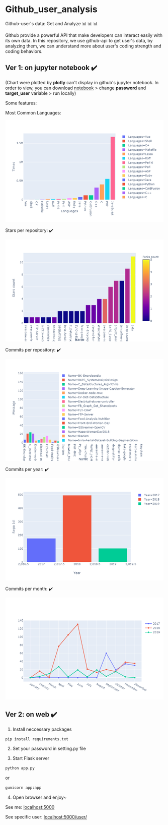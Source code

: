 # Github_user_analysis
Github-user's data: Get and Analyze :bar_chart: :bar_chart: :bar_chart:

Github provide a powerful API that make developers can interact easily with its own data. In this repository, we use github-api to get user's data, by analyzing them, we can understand more about user's coding strength and coding behaviors.

## Ver 1: on jupyter notebook :heavy_check_mark:

(Chart were plotted by **plotly** can't display in github's jupyter notebook. In order to view, you can download [notebook](https://github.com/damminhtien/Github_user_analysis/blob/master/Github_user_analysis.ipynb) > change **password** and **target_user** variable > run locally)

Some features:

Most Common Languages:

![most_common_languages](https://github.com/damminhtien/Github_user_analysis/blob/master/most_common_languages.png)
<br/>

Stars per repository: :heavy_check_mark:

![star_per_repo](https://github.com/damminhtien/Github_user_analysis/blob/master/star_per_repo.png)
<br/>

Commits per repository: :heavy_check_mark:

![commit_per_repo](https://github.com/damminhtien/Github_user_analysis/blob/master/commit_per_repo.png)
<br/>

Commits per year: :heavy_check_mark:

![commit_per_year](https://github.com/damminhtien/Github_user_analysis/blob/master/commit_per_year.png)
<br/>

Commits per month: :heavy_check_mark:

![commit_per_month](https://github.com/damminhtien/Github_user_analysis/blob/master/commit_per_month.png)

## Ver 2: on web :heavy_check_mark:
1. Install neccessary packages
```bash
pip install requirements.txt
```
2. Set your password in setting.py file

3. Start Flask server
```bash
python app.py
```
or
```bash
gunicorn app:app
```

4. Open browser and enjoy~

See me: [localhost:5000](localhost:5000)

See specific user: [localhost:5000/user/<user-name>](localhost:5000/user/torvalds)
